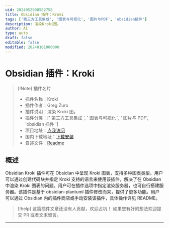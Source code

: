 ```yaml
---
uid: 2024052908582758
title: Obsidian 插件：Kroki
tags: ['第三方工具集成', '图表与可视化', '图片与PDF', 'obsidian插件']
description: 渲染Kroki图。
author: AI
type: auto
draft: false
editable: false
modified: 20240101000000
---
```


# Obsidian 插件：Kroki

> [!Note] 插件名片
> - 插件名称：Kroki
> - 插件作者：Greg Zuro
> - 插件说明：渲染 Kroki 图。
> - 插件分类：[' 第三方工具集成 ', ' 图表与可视化 ', ' 图片与 PDF', 'obsidian 插件 ']
> - 项目地址：[点我访问](https://github.com/gregzuro/obsidian-kroki)
> - 国内下载地址：[下载安装](https://pkmer.cn/products/plugin/pluginMarket/?obsidian-kroki)
> - 自述文件：[Readme](https://ghproxy.net/https://raw.githubusercontent.com/gregzuro/obsidian-kroki/master/README.md)

## 概述

Obsidian Kroki 插件可在 Obsidian 中呈现 Kroki 图表，支持多种图表类型。用户可以通过创建代码块并指定 Kroki 支持的语言来使用该插件，解决了在 Obsidian 中渲染 Kroki 图表的问题。用户可在插件选项中指定渲染服务器，也可自行搭建服务器。该插件是基于 obsidian-plantuml 插件修改而来，提供了更多功能。用户可以通过 Obsidian 内的插件商店或手动安装该插件，具体操作详见 README。

> [!help]
> 这篇插件文章还没有人贡献，欢迎占坑！
> 如果您有好的想法欢迎提交 PR 或者文末留言。

---



